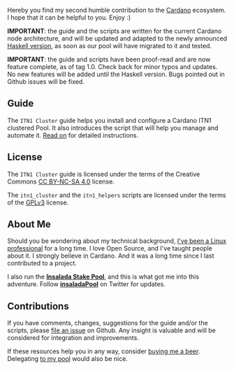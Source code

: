 Hereby you find my second humble contribution to the [Cardano](https://www.cardano.org/en/home/) ecosystem. I hope that it can be helpful to you. Enjoy :)

**IMPORTANT**: the guide and the scripts are written for the current Cardano node architecture, and will be updated and adapted to the newly announced [Haskell version](https://iohk.io/en/blog/posts/2020/02/12/new-cardano-node-explorer-backend-and-web-api-released/), as soon as our pool will have migrated to it and tested.

**IMPORTANT**: the guide and scripts have been proof-read and are now feature complete, as of tag 1.0. Check back for minor typos and updates. No new features will be added until the Haskell version. Bugs pointed out in Github issues will be fixed.

## Guide ##

The ```ITN1 Cluster``` guide helps you install and configure a Cardano ITN1 clustered Pool. It also introduces the script that will help you manage and automate it. [Read on](ITN1_CLUSTER.md) for detailed instructions.

## License ##

The ```ITN1 Cluster``` guide is licensed under the terms of the Creative Commons [CC BY-NC-SA 4.0](https://creativecommons.org/licenses/by-nc-sa/4.0/) license.

The ```itn1_cluster``` and the ```itn1_helpers``` scripts are licensed under the terms of the [GPLv3](itn1_cluster/LICENSE) license.

## About Me ###

Should you be wondering about my technical background, [I've been a Linux professional](https://linkedin.com/in/gacallea/) for a long time. I love Open Source, and I've taught people about it. I strongly believe in Cardano. And it was a long time since I last contributed to a project.

I also run the [**Insalada Stake Pool**](https://insalada.io/), and this is what got me into this adventure. Follow [**insaladaPool**](https://twitter.com/insaladaPool) on Twitter for updates.

## Contributions ##

If you have comments, changes, suggestions for the guide and/or the scripts, please [file an issue](https://github.com/gacallea/itn1_cluster/issues) on Github. Any insight is valuable and will be considered for integration and improvements.

If these resources help you in any way, consider [buying me a beer](https://seiza.com/blockchain/address/Ae2tdPwUPEZHwvuNhu7qGeBcZBTQAwL2SUA49T6CubbQzoxgxyffYJ8VvcW). Delegating [to my pool](https://insalada.io/) would also be nice.
